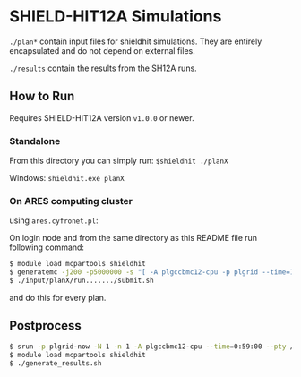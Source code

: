 # SHIELD-HIT12A Simulations

`./plan*` contain input files for shieldhit simulations. They are entirely encapsulated and do not depend on external files.

`./results` contain the results from the SH12A runs.

## How to Run

Requires SHIELD-HIT12A version `v1.0.0` or newer.

### Standalone

From this directory you can simply run:
`$shieldhit ./planX`

Windows:
`shieldhit.exe planX`

### On ARES computing cluster

using `ares.cyfronet.pl`:

On login node and from the same directory as this README file run following command:
```bash
$ module load mcpartools shieldhit
$ generatemc -j200 -p5000000 -s "[ -A plgccbmc12-cpu -p plgrid --time=1:59:00]" -e "[ -t 01:55:00]" input/planX/
$ ./input/planX/run......./submit.sh
```
and do this for every plan.

## Postprocess
```bash
$ srun -p plgrid-now -N 1 -n 1 -A plgccbmc12-cpu --time=0:59:00 --pty /bin/bash -l
$ module load mcpartools shieldhit
$ ./generate_results.sh
```
